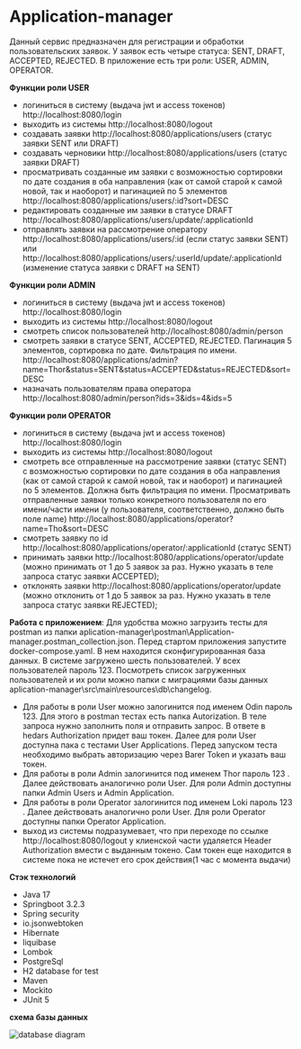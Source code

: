 # Application-manager
Данный сервис предназначен для регистрации и обработки пользовательских заявок. У заявок есть четыре статуса: SENT, DRAFT, ACCEPTED, REJECTED. В приложение есть три роли: USER, ADMIN, OPERATOR. 

 **Функции роли USER**
* логиниться в систему (выдача jwt и access токенов) http://localhost:8080/login
* выходить из системы  http://localhost:8080/logout 
* создавать заявки http://localhost:8080/applications/users (статус заявки SENT или DRAFT)
* создавать черновики http://localhost:8080/applications/users (статус заявки DRAFT)
* просматривать созданные им заявки с возможностью сортировки по дате создания в оба направления (как от самой старой к самой новой, так и наоборот) и пагинацией по 5 элементов http://localhost:8080/applications/users/:id?sort=DESC
* редактировать созданные им заявки в статусе DRAFT http://localhost:8080/applications/users/update/:applicationId 
* отправлять заявки на рассмотрение оператору http://localhost:8080/applications/users/:id (если статус заявки SENT) или http://localhost:8080/applications/users/:userId/update/:applicationId (изменение статуса заявки с DRAFT на SENT)

 **Функции роли ADMIN**
* логиниться в систему (выдача jwt и access токенов) http://localhost:8080/login
* выходить из системы http://localhost:8080/logout 
* смотреть список пользователей http://localhost:8080/admin/person
* смотреть заявки в статусе SENT, ACCEPTED, REJECTED. Пагинация 5 элементов, сортировка по дате. Фильтрация по имени. http://localhost:8080/applications/admin?name=Thor&status=SENT&status=ACCEPTED&status=REJECTED&sort=DESC
* назначать пользователям права оператора http://localhost:8080/admin/person?ids=3&ids=4&ids=5

 **Функции роли OPERATOR** 
* логиниться в систему (выдача jwt и access токенов) http://localhost:8080/login
* выходить из системы http://localhost:8080/logout 
* смотреть все отправленные на рассмотрение заявки (статус SENT) с возможностью сортировки по дате создания в оба направления (как от самой старой к самой новой, так и наоборот) и пагинацией по 5 элементов. Должна быть фильтрация по имени. Просматривать отправленные заявки только конкретного пользователя по его имени/части имени (у пользователя, соответственно, должно быть поле name) http://localhost:8080/applications/operator?name=Tho&sort=DESC 
* смотреть заявку по id http://localhost:8080/applications/operator/:applicationId (статус SENT)
* принимать заявки http://localhost:8080/applications/operator/update (можно принимать от 1 до 5 заявок за раз. Нужно указать в теле запроса статус заявки ACCEPTED);
* отклонять заявки http://localhost:8080/applications/operator/update (можно отклонить от 1 до 5 заявок за раз. Нужно указать в теле запроса статус заявки REJECTED);

 **Работа с приложением**:
 Для удобства можно загрузить тесты для postman из папки aplication-manager\postman\Application-manager.postman_collection.json. Перед стартом приложения запустите docker-compose.yaml. В нем находится сконфигурированная база данных. В системе загружено шесть пользователей. У всех пользователей пароль 123. Посмотреть список загруженных пользователей и их роли можно папки с миграциями базы данных aplication-manager\src\main\resources\db\changelog.
* Для работы в роли User можно залогинится под именем Odin пароль 123. Для этого в postman тестах есть папка Autorization. В теле запроса нужно заполнить поля и отправить запрос. В ответе в hedars Authorization придет ваш токен. Далее для роли User доступна пака с тестами User Applications. Перед запуском теста необходимо выбрать авторизацию через Barer Token и указать ваш токен.
* Для работы в роли Admin залогинится под именем Thor пароль 123 . Далее действовать аналогично роли User. Для роли Admin доступны папки Admin Users и  Admin Application.
* Для работы в роли Operator залогинится под именем Loki пароль 123 . Далее действовать аналогично роли User. Для роли Operator доступны папки Operator Application.
* выход из системы подразумевает, что при переходе по ссылке http://localhost:8080/logout у клиенской части удаляется Header Authorization вмести с выданным токено. Сам токен еще находится в системе пока не истечет его срок действия(1 час с момента выдачи)  

**Стэк технологий**  
* Java 17
* Springboot 3.2.3
* Spring security
* io.jsonwebtoken
* Hibernate
* liquibase
* Lombok
* PostgreSql
* H2 database for test
* Maven
* Mockito
* JUnit 5

**схема базы данных**

  ![database diagram](https://github.com/Fenris06/application-manager/blob/master/application-db%20-%20public.png)

